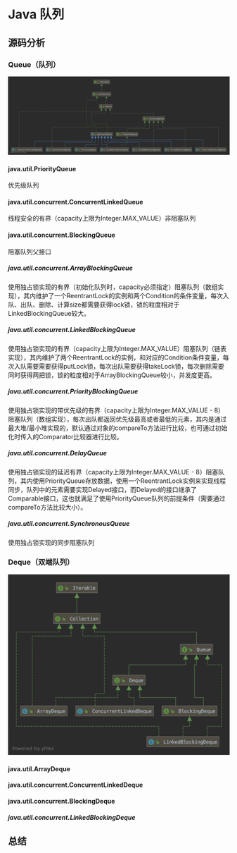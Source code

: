 # Java 队列

## 源码分析

### Queue（队列）

![Queue](./img/queue.png)

#### java.util.PriorityQueue

优先级队列

#### java.util.concurrent.ConcurrentLinkedQueue

线程安全的有界（capacity上限为Integer.MAX_VALUE）非阻塞队列

#### java.util.concurrent.BlockingQueue

阻塞队列父接口

##### java.util.concurrent.ArrayBlockingQueue

使用独占锁实现的有界（初始化队列时，capacity必须指定）阻塞队列（数组实现），其内维护了一个ReentrantLock的实例和两个Condition的条件变量，每次入队、出队、删除、计算size都需要获得lock锁，锁的粒度相对于LinkedBlockingQueue较大。

##### java.util.concurrent.LinkedBlockingQueue

使用独占锁实现的有界（capacity上限为Integer.MAX_VALUE）阻塞队列（链表实现），其内维护了两个ReentrantLock的实例，和对应的Condition条件变量，每次入队需要需要获得putLock锁，每次出队需要获得takeLock锁，每次删除需要同时获得两把锁，锁的粒度相对于ArrayBlockingQueue较小，并发度更高。

##### java.util.concurrent.PriorityBlockingQueue

使用独占锁实现的带优先级的有界（capacity上限为Integer.MAX_VALUE - 8）阻塞队列（数组实现），每次出队都返回优先级最高或者最低的元素，其内是通过最大堆/最小堆实现的，默认通过对象的compareTo方法进行比较，也可通过初始化时传入的Comparator比较器进行比较。

##### java.util.concurrent.DelayQueue

使用独占锁实现的延迟有界（capacity上限为Integer.MAX_VALUE - 8）阻塞队列，其内使用PriorityQueue存放数据，使用一个ReentrantLock实例来实现线程同步，队列中的元素需要实现Delayed接口，而Delayed的接口继承了Comparable接口，这也就满足了使用PriorityQueue队列的前提条件（需要通过compareTo方法比较大小）。

##### java.util.concurrent.SynchronousQueue

使用独占锁实现的同步阻塞队列

###  Deque（双端队列）

![Dueue](./img/deque.png)

#### java.util.ArrayDeque

#### java.util.concurrent.ConcurrentLinkedDeque

#### java.util.concurrent.BlockingDeque

##### java.util.concurrent.LinkedBlockingDeque

## 总结